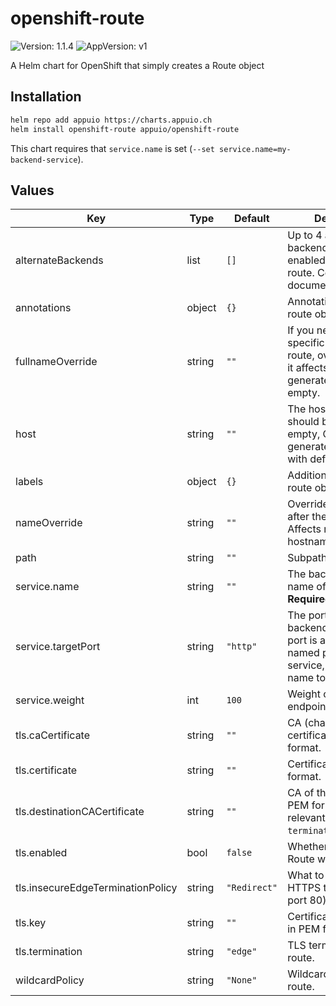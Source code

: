 # openshift-route

![Version: 1.1.4](https://img.shields.io/badge/Version-1.1.4-informational?style=flat-square) ![AppVersion: v1](https://img.shields.io/badge/AppVersion-v1-informational?style=flat-square)

A Helm chart for OpenShift that simply creates a Route object

## Installation

```bash
helm repo add appuio https://charts.appuio.ch
helm install openshift-route appuio/openshift-route
```
<!---
The README.md file is automatically generated with helm-docs!

Edit the README.gotmpl.md template instead.
-->

This chart requires that `service.name` is set (`--set service.name=my-backend-service`).

## Values

| Key | Type | Default | Description |
|-----|------|---------|-------------|
| alternateBackends | list | `[]` | Up to 4 additional backends can be enabled to support the route. Consult the documentation. |
| annotations | object | `{}` | Annotations on the route object. |
| fullnameOverride | string | `""` | If you need to give a specific name to the route, override this, as it affects the hostname generated if `host` is left empty. |
| host | string | `""` | The hostname that should be used. If left empty, OpenShift will generate one for you with defaults. |
| labels | object | `{}` | Additional labels on the route object. |
| nameOverride | string | `""` | Overrides the name after the Chart name. Affects route name and hostname generation. |
| path | string | `""` | Subpath of the route. |
| service.name | string | `""` | The backend service name of the route. **Required** |
| service.targetPort | string | `"http"` | The port of the backend service. The port is aware of the named ports of the service, so it can be a name too. |
| service.weight | int | `100` | Weight of the service endpoint. |
| tls.caCertificate | string | `""` | CA (chain) of the certificate in PEM format. |
| tls.certificate | string | `""` | Certificate in PEM format. |
| tls.destinationCACertificate | string | `""` | CA of the backend in PEM format. Only relevant when `termination=reencrypt`. |
| tls.enabled | bool | `false` | Whether to secure the Route with TLS. |
| tls.insecureEdgeTerminationPolicy | string | `"Redirect"` | What to do with non-HTTPS traffic (usually port 80). |
| tls.key | string | `""` | Certificate private key in PEM format. |
| tls.termination | string | `"edge"` | TLS termination of the route. |
| wildcardPolicy | string | `"None"` | Wildcard Policy of the route. |

<!---
Common/Useful Link references from values.yaml
-->
[resource-units]: https://kubernetes.io/docs/concepts/configuration/manage-resources-containers/#resource-units-in-kubernetes
[prometheus-operator]: https://github.com/coreos/prometheus-operator
